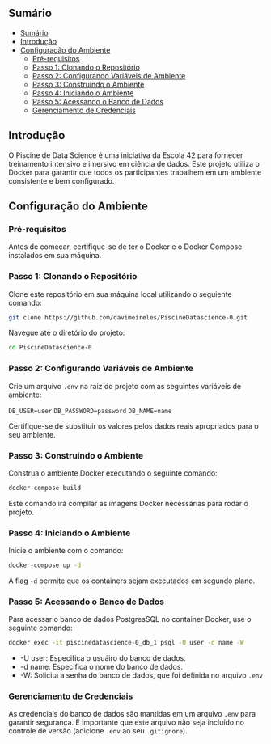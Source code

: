 ## Sumário

- [Sumário](#sumário)
- [Introdução](#introdução)
- [Configuração do Ambiente](#configuração-do-ambiente)
  - [Pré-requisitos](#pré-requisitos)
  - [Passo 1: Clonando o Repositório](#passo-1-clonando-o-repositório)
  - [Passo 2: Configurando Variáveis de Ambiente](#passo-2-configurando-variáveis-de-ambiente)
  - [Passo 3: Construindo o Ambiente](#passo-3-construindo-o-ambiente)
  - [Passo 4: Iniciando o Ambiente](#passo-4-iniciando-o-ambiente)
  - [Passo 5: Acessando o Banco de Dados](#passo-5-acessando-o-banco-de-dados)
  - [Gerenciamento de Credenciais](#gerenciamento-de-credenciais)

## Introdução

O Piscine de Data Science é uma iniciativa da Escola 42 para fornecer treinamento intensivo e imersivo em ciência de dados. Este projeto utiliza o Docker para garantir que todos os participantes trabalhem em um ambiente consistente e bem configurado.

## Configuração do Ambiente

### Pré-requisitos

Antes de começar, certifique-se de ter o Docker e o Docker Compose instalados em sua máquina.

### Passo 1: Clonando o Repositório

Clone este repositório em sua máquina local utilizando o seguiente comando:

```bash
git clone https://github.com/davimeireles/PiscineDatascience-0.git
```

Navegue até o diretório do projeto:
```bash
cd PiscineDatascience-0
```

### Passo 2: Configurando Variáveis de Ambiente

Crie um arquivo `.env` na raiz do projeto com as seguintes variáveis de ambiente:

`
DB_USER=user
`
`
DB_PASSWORD=password
`
`
DB_NAME=name
`

Certifique-se de substituir os valores pelos dados reais apropriados para o seu ambiente.

### Passo 3: Construindo o Ambiente

Construa o ambiente Docker executando o seguinte comando:

```bash
docker-compose build
```

Este comando irá compilar as imagens Docker necessárias para rodar o projeto.

### Passo 4: Iniciando o Ambiente

Inicie o ambiente com o comando:

```bash
docker-compose up -d
```

A flag `-d` permite que os containers sejam executados em segundo plano.

### Passo 5: Acessando o Banco de Dados

Para acessar o banco de dados PostgresSQL no container Docker, use o seguinte comando:

```bash
docker exec -it piscinedatascience-0_db_1 psql -U user -d name -W
```

- -U user: Especifica o usuáiro do banco de dados.
- -d name: Especifica o nome do banco de dados.
- -W: Solicita a senha do banco de dados, que foi definida no arquivo `.env`

### Gerenciamento de Credenciais

As credenciais do banco de dados são mantidas em um arquivo `.env` para garantir segurança. É importante que este arquivo não seja incluído no controle de versão (adicione `.env` ao seu `.gitignore`).
